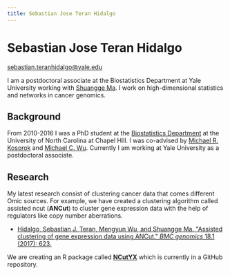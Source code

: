 ```yaml
---
title: Sebastian Jose Teran Hidalgo
---
```

# Sebastian Jose Teran Hidalgo

sebastian.teranhidalgo@yale.edu

I am a postdoctoral associate at the Biostatistics Department at Yale University working with [Shuangge Ma](http://medicine.yale.edu/lab/ma/). I work on high-dimensional statistics and networks in cancer genomics. 

## Background

From 2010-2016 I was a PhD student at the [Biostatistics Department](http://sph.unc.edu/bios/biostatistics/) at the  University of North Carolina at Chapel Hill. I was co-advised by [Michael R. Kosorok](http://sph.unc.edu/adv_profile/michael-r-kosorok-phd/) and [Michael C. Wu](https://research.fhcrc.org/wu/en/group-members/michael-wu.html). Currently I am working at Yale University as a postdoctoral associate.

## Research

My latest research consist of clustering cancer data that comes different Omic sources. For example, we have created a clustering algorithm called assisted ncut (**ANCut**) to cluster gene expression data with the help of regulators like copy number aberrations.

* [Hidalgo, Sebastian J. Teran, Mengyun Wu, and Shuangge Ma. "Assisted clustering of gene expression data using ANCut." *BMC genomics* 18.1 (2017): 623.](https://www.ncbi.nlm.nih.gov/pmc/articles/PMC5559859/)

We are creating an R package called [**NCutYX**](https://github.com/Seborinos/NCutYX) which is currently in a GitHub repository.